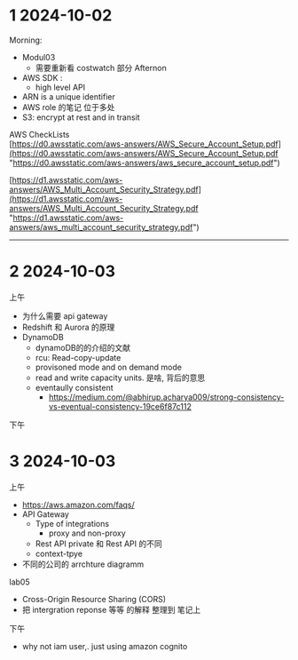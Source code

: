 
# 1 2024-10-02

Morning:
- Modul03
    - 需要重新看 costwatch 部分 
Afternon 
- AWS SDK : 
    - high level API 
-  ARN is a unique identifier
- AWS role 的笔记 位于多处 
- S3: encrypt at rest and in transit

AWS CheckLists   
[https://d0.awsstatic.com/aws-answers/AWS_Secure_Account_Setup.pdf](https://d0.awsstatic.com/aws-answers/AWS_Secure_Account_Setup.pdf "https://d0.awsstatic.com/aws-answers/aws_secure_account_setup.pdf")

[https://d1.awsstatic.com/aws-answers/AWS_Multi_Account_Security_Strategy.pdf](https://d1.awsstatic.com/aws-answers/AWS_Multi_Account_Security_Strategy.pdf "https://d1.awsstatic.com/aws-answers/aws_multi_account_security_strategy.pdf")


----

# 2 2024-10-03


上午 
- 为什么需要 api gateway 
- Redshift 和 Aurora  的原理 
- DynamoDB 
    - dynamoDB的的介绍的文献  
    - rcu: Read-copy-update
    - provisoned mode and on demand mode 
    - read and write capacity units. 是啥, 背后的意思 
    - eventaully consistent
        -  https://medium.com/@abhirup.acharya009/strong-consistency-vs-eventual-consistency-19ce6f87c112


下午 


# 3 2024-10-03


上午 
- https://aws.amazon.com/faqs/
- API Gateway 
    - Type of integrations
        - proxy and non-proxy 
    - Rest API private 和 Rest API 的不同
    - context-tpye
-  不同的公司的 arrchture diagramm 

lab05
- Cross-Origin Resource Sharing (CORS)
- 把 intergration reponse 等等 的解释 整理到 笔记上 



下午
 - why not iam user,. just using amazon cognito

